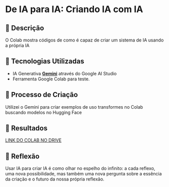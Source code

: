 # De IA para IA: Criando IA com IA

## 📒 Descrição
O Colab mostra códigos de como é capaz de criar um sistema de IA usando a própria IA

## 🤖 Tecnologias Utilizadas
- IA Generativa **[Gemini](https://aistudio.google.com/)** através do Google AI Studio
- Ferramenta Google Colab para teste.

## 🧐 Processo de Criação
Utilizei o Gemini para criar exemplos de uso transformes no Colab buscando modelos no Hugging Face

## 🚀 Resultados

[LINK DO COLAB NO DRIVE](https://colab.research.google.com/drive/1wZzHiaXGlZnzDcMmSWxo4v0Usg8HwVG7?usp=drive_link)

## 💭 Reflexão
Usar IA para criar IA é como olhar no espelho do infinito: a cada reflexo, uma nova possibilidade, mas também uma nova pergunta sobre a essência da criação e o futuro da nossa própria reflexão.
